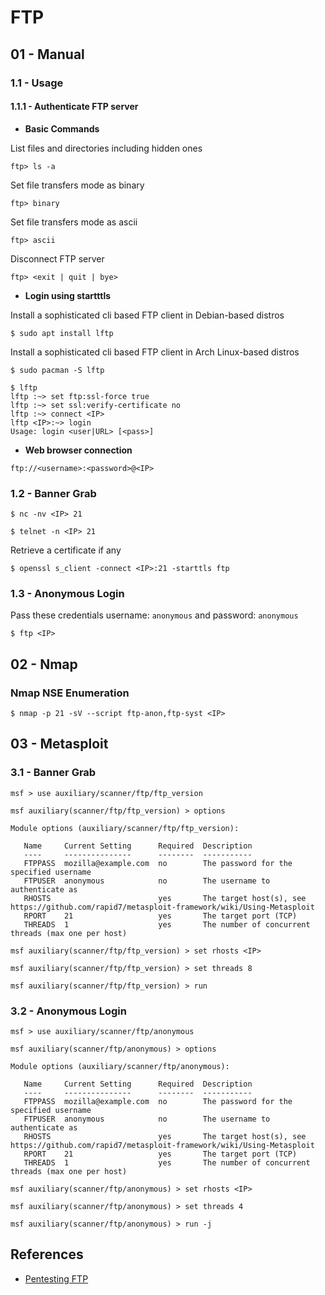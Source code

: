 # FTP

## 01 -  Manual

### 1.1 - Usage

#### 1.1.1 - Authenticate FTP server

- **Basic Commands**

List files and directories including hidden ones

`ftp> ls -a`

Set file transfers mode as binary

`ftp> binary`

Set file transfers mode as ascii

`ftp> ascii`

Disconnect FTP server

`ftp> <exit | quit | bye>`

- **Login using startttls**

Install a sophisticated cli based FTP client in Debian-based distros

`$ sudo apt install lftp`

Install a sophisticated cli based FTP client in Arch Linux-based distros

`$ sudo pacman -S lftp`

```
$ lftp
lftp :~> set ftp:ssl-force true
lftp :~> set ssl:verify-certificate no
lftp :~> connect <IP>
lftp <IP>:~> login
Usage: login <user|URL> [<pass>]
```

- **Web browser connection**

`ftp://<username>:<password>@<IP>`

### 1.2 - Banner Grab

`$ nc -nv <IP> 21`

`$ telnet -n <IP> 21`

Retrieve a certificate if any

`$ openssl s_client -connect <IP>:21 -starttls ftp`

### 1.3 - Anonymous Login

Pass these credentials username: `anonymous` and password: `anonymous`

`$ ftp <IP>`

## 02 -  Nmap

### Nmap NSE Enumeration

`$ nmap -p 21 -sV --script ftp-anon,ftp-syst <IP>`

## 03 -  Metasploit

### 3.1 - Banner Grab

```
msf > use auxiliary/scanner/ftp/ftp_version

msf auxiliary(scanner/ftp/ftp_version) > options

Module options (auxiliary/scanner/ftp/ftp_version):

   Name     Current Setting      Required  Description 
   ----     ---------------      --------  ----------- 
   FTPPASS  mozilla@example.com  no        The password for the specified username 
   FTPUSER  anonymous            no        The username to authenticate as 
   RHOSTS                        yes       The target host(s), see https://github.com/rapid7/metasploit-framework/wiki/Using-Metasploit
   RPORT    21                   yes       The target port (TCP) 
   THREADS  1                    yes       The number of concurrent threads (max one per host)

msf auxiliary(scanner/ftp/ftp_version) > set rhosts <IP>

msf auxiliary(scanner/ftp/ftp_version) > set threads 8

msf auxiliary(scanner/ftp/ftp_version) > run
```

### 3.2 - Anonymous Login

```
msf > use auxiliary/scanner/ftp/anonymous

msf auxiliary(scanner/ftp/anonymous) > options

Module options (auxiliary/scanner/ftp/anonymous):

   Name     Current Setting      Required  Description
   ----     ---------------      --------  -----------
   FTPPASS  mozilla@example.com  no        The password for the specified username
   FTPUSER  anonymous            no        The username to authenticate as
   RHOSTS                        yes       The target host(s), see https://github.com/rapid7/metasploit-framework/wiki/Using-Metasploit
   RPORT    21                   yes       The target port (TCP)
   THREADS  1                    yes       The number of concurrent threads (max one per host)

msf auxiliary(scanner/ftp/anonymous) > set rhosts <IP>

msf auxiliary(scanner/ftp/anonymous) > set threads 4

msf auxiliary(scanner/ftp/anonymous) > run -j
```

## References

- [Pentesting FTP](https://book.hacktricks.xyz/pentesting/pentesting-ftp)